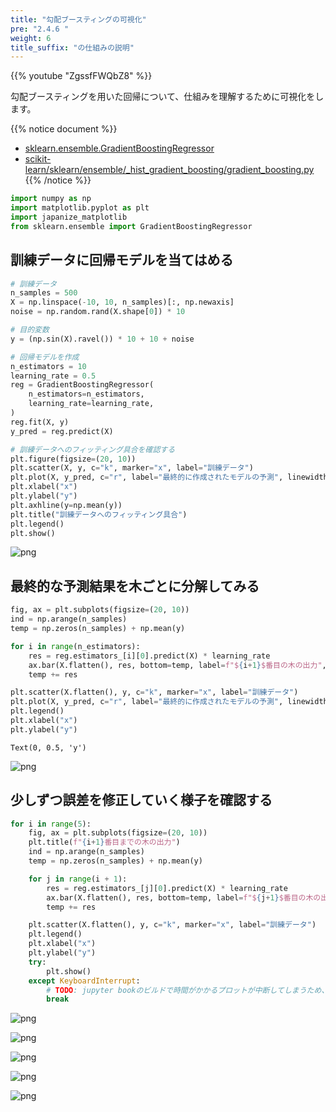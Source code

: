 ```yaml
---
title: "勾配ブースティングの可視化"
pre: "2.4.6 "
weight: 6
title_suffix: "の仕組みの説明"
---
```


{{% youtube "ZgssfFWQbZ8" %}}

勾配ブースティングを用いた回帰について、仕組みを理解するために可視化をします。

{{% notice document %}}
- [sklearn.ensemble.GradientBoostingRegressor](https://scikit-learn.org/stable/modules/generated/sklearn.ensemble.GradientBoostingRegressor.html)
- [scikit-learn/sklearn/ensemble/_hist_gradient_boosting/gradient_boosting.py](https://github.com/scikit-learn/scikit-learn/blob/0d378913be6d7e485b792ea36e9268be31ed52d0/sklearn/ensemble/_hist_gradient_boosting/gradient_boosting.py#L869)
{{% /notice %}}


```python
import numpy as np
import matplotlib.pyplot as plt
import japanize_matplotlib
from sklearn.ensemble import GradientBoostingRegressor
```

## 訓練データに回帰モデルを当てはめる


```python
# 訓練データ
n_samples = 500
X = np.linspace(-10, 10, n_samples)[:, np.newaxis]
noise = np.random.rand(X.shape[0]) * 10

# 目的変数
y = (np.sin(X).ravel()) * 10 + 10 + noise

# 回帰モデルを作成
n_estimators = 10
learning_rate = 0.5
reg = GradientBoostingRegressor(
    n_estimators=n_estimators,
    learning_rate=learning_rate,
)
reg.fit(X, y)
y_pred = reg.predict(X)

# 訓練データへのフィッティング具合を確認する
plt.figure(figsize=(20, 10))
plt.scatter(X, y, c="k", marker="x", label="訓練データ")
plt.plot(X, y_pred, c="r", label="最終的に作成されたモデルの予測", linewidth=1)
plt.xlabel("x")
plt.ylabel("y")
plt.axhline(y=np.mean(y))
plt.title("訓練データへのフィッティング具合")
plt.legend()
plt.show()
```


    
![png](/images/basic/ensemble/Gradient_Boosting2_files/Gradient_Boosting2_5_0.png)
    


## 最終的な予測結果を木ごとに分解してみる


```python
fig, ax = plt.subplots(figsize=(20, 10))
ind = np.arange(n_samples)
temp = np.zeros(n_samples) + np.mean(y)

for i in range(n_estimators):
    res = reg.estimators_[i][0].predict(X) * learning_rate
    ax.bar(X.flatten(), res, bottom=temp, label=f"${i+1}$番目の木の出力", alpha=0.05)
    temp += res

plt.scatter(X.flatten(), y, c="k", marker="x", label="訓練データ")
plt.plot(X, y_pred, c="r", label="最終的に作成されたモデルの予測", linewidth=1)
plt.legend()
plt.xlabel("x")
plt.ylabel("y")
```




    Text(0, 0.5, 'y')




    
![png](/images/basic/ensemble/Gradient_Boosting2_files/Gradient_Boosting2_7_1.png)
    


## 少しずつ誤差を修正していく様子を確認する


```python
for i in range(5):
    fig, ax = plt.subplots(figsize=(20, 10))
    plt.title(f"{i+1}番目までの木の出力")
    ind = np.arange(n_samples)
    temp = np.zeros(n_samples) + np.mean(y)

    for j in range(i + 1):
        res = reg.estimators_[j][0].predict(X) * learning_rate
        ax.bar(X.flatten(), res, bottom=temp, label=f"${j+1}$番目の木の出力", alpha=0.05)
        temp += res

    plt.scatter(X.flatten(), y, c="k", marker="x", label="訓練データ")
    plt.legend()
    plt.xlabel("x")
    plt.ylabel("y")
    try:
        plt.show()
    except KeyboardInterrupt:
        # TODO: jupyter bookのビルドで時間がかかるプロットが中断してしまうため、一時的に例外処理を挟む
        break
```


    
![png](/images/basic/ensemble/Gradient_Boosting2_files/Gradient_Boosting2_9_0.png)
    



    
![png](/images/basic/ensemble/Gradient_Boosting2_files/Gradient_Boosting2_9_1.png)
    



    
![png](/images/basic/ensemble/Gradient_Boosting2_files/Gradient_Boosting2_9_2.png)
    



    
![png](/images/basic/ensemble/Gradient_Boosting2_files/Gradient_Boosting2_9_3.png)
    



    
![png](/images/basic/ensemble/Gradient_Boosting2_files/Gradient_Boosting2_9_4.png)
    

